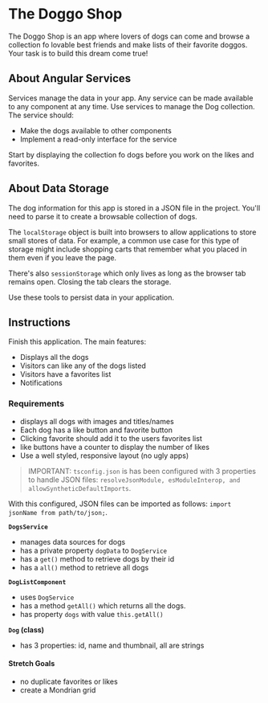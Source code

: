 # The Doggo Shop

The Doggo Shop is an app where lovers of dogs can come and browse a collection fo lovable best friends and make lists of their favorite doggos. Your task is to build this dream come true!

## About Angular Services

Services manage the data in your app. Any service can be made available to any component at any time. Use services to manage the Dog collection. The service should:

- Make the dogs available to other components
- Implement a read-only interface for the service

Start by displaying the collection fo dogs before you work on the likes and favorites.

## About Data Storage

The dog information for this app is stored in a JSON file in the project. You'll need to parse it to create a browsable collection of dogs.

The `localStorage` object is built into browsers to allow applications to store small stores of data. For example, a common use case for this type of storage might include shopping carts that remember what you placed in them even if you leave the page.

There's also `sessionStorage` which only lives as long as the browser tab remains open. Closing the tab clears the storage.

Use these tools to persist data in your application.

## Instructions

Finish this application. The main features:

- Displays all the dogs
- Visitors can like any of the dogs listed
- Visitors have a favorites list
- Notifications

### Requirements

* displays all dogs with images and titles/names
* Each dog has a like button and favorite button
* Clicking favorite should add it to the users favorites list
* like buttons have a counter to display the number of likes
* Use a well styled, responsive layout (no ugly apps)

> IMPORTANT: `tsconfig.json` is has been configured with 3 properties to handle JSON files: `resolveJsonModule, esModuleInterop, and allowSyntheticDefaultImports`. 

With this configured, JSON files can be imported as follows: `import jsonName from path/to/json;`.

**`DogsService`**
- manages data sources for dogs
- has a private property `dogData` to `DogService` 
- has a `get()` method to retrieve dogs by their id
- has a `all()` method to retrieve all dogs

**`DogListComponent`**
- uses `DogService`
- has a method `getAll()` which returns all the dogs.
- has property `dogs` with value `this.getAll()`

**`Dog` (class)**
- has 3 properties: id, name and thumbnail, all are strings

#### Stretch Goals

- no duplicate favorites or likes
- create a Mondrian grid
